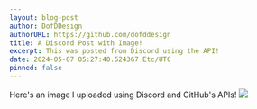 ```yaml
---
layout: blog-post
author: DofDDesign
authorURL: https://github.com/dofddesign
title: A Discord Post with Image!
excerpt: This was posted from Discord using the API!
date: 2024-05-07 05:27:40.524367 Etc/UTC
pinned: false
---
```

Here's an image I uploaded using Discord and GitHub's APIs!
<img src="/4812693916782428281715077529250454.png"/>
